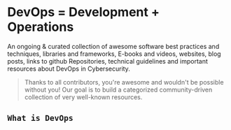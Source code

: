 # DevOps = Development + Operations
An ongoing & curated collection of awesome software best practices and techniques, libraries and frameworks, E-books and videos, websites, blog posts, links to github Repositories, technical guidelines and important resources about DevOps in Cybersecurity.
> Thanks to all contributors, you're awesome and wouldn't be possible without you! Our goal is to build a categorized community-driven collection of very well-known resources.

## `What is DevOps`

